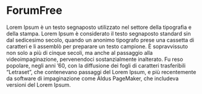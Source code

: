 # ForumFree

Lorem Ipsum è un testo segnaposto utilizzato nel settore della tipografia e della stampa. Lorem Ipsum è considerato il testo segnaposto standard sin dal sedicesimo secolo, quando un anonimo tipografo prese una cassetta di caratteri e li assemblò per preparare un testo campione. È sopravvissuto non solo a più di cinque secoli, ma anche al passaggio alla videoimpaginazione, pervenendoci sostanzialmente inalterato. Fu reso popolare, negli anni ’60, con la diffusione dei fogli di caratteri trasferibili “Letraset”, che contenevano passaggi del Lorem Ipsum, e più recentemente da software di impaginazione come Aldus PageMaker, che includeva versioni del Lorem Ipsum.
